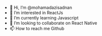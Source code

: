 - 👋 Hi, I’m @mohamadazisadnan
- 👀 I’m interested in ReactJs
- 🌱 I’m currently learning Javascript
- 💞️ I’m looking to collaborate on React Native
- 📫 How to reach me Github

<!---
mohamadazisadnan/mohamadazisadnan is a ✨ special ✨ repository because its `README.md` (this file) appears on your GitHub profile.
You can click the Preview link to take a look at your changes.
--->
